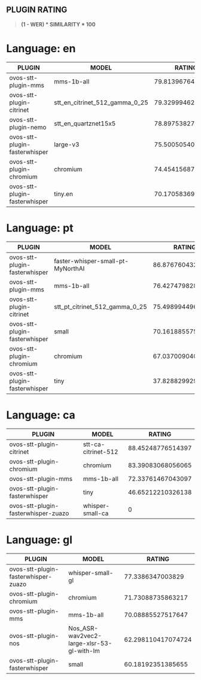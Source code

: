 ## PLUGIN RATING

> **(1 - WER) * SIMILARITY * 100**

# Language: en

| PLUGIN                        | MODEL                          | RATING            |
|-------------------------------|--------------------------------|-------------------|
| ovos-stt-plugin-mms           | mms-1b-all                     | 79.81396764709378 |
| ovos-stt-plugin-citrinet      | stt_en_citrinet_512_gamma_0_25 | 79.32999462895452 |
| ovos-stt-plugin-nemo          | stt_en_quartznet15x5           | 78.89753827811946 |
| ovos-stt-plugin-fasterwhisper | large-v3                       | 75.50050540329073 |
| ovos-stt-plugin-chromium      | chromium                       | 74.45415687248273 |
| ovos-stt-plugin-fasterwhisper | tiny.en                        | 70.17058369052025 |

# Language: pt

| PLUGIN                        | MODEL                             | RATING            |
|-------------------------------|-----------------------------------|-------------------|
| ovos-stt-plugin-fasterwhisper | faster-whisper-small-pt-MyNorthAI | 86.87676043257281 |
| ovos-stt-plugin-mms           | mms-1b-all                        | 76.42747982860458 |
| ovos-stt-plugin-citrinet      | stt_pt_citrinet_512_gamma_0_25    | 75.49899449622583 |
| ovos-stt-plugin-fasterwhisper | small                             | 70.16188557553065 |
| ovos-stt-plugin-chromium      | chromium                          | 67.03700904098923 |
| ovos-stt-plugin-fasterwhisper | tiny                              | 37.82882992996792 |

# Language: ca

| PLUGIN                              | MODEL               | RATING            |
|-------------------------------------|---------------------|-------------------|
| ovos-stt-plugin-citrinet            | stt-ca-citrinet-512 | 88.45248776514397 |
| ovos-stt-plugin-chromium            | chromium            | 83.39083068056065 |
| ovos-stt-plugin-mms                 | mms-1b-all          | 72.33761467043097 |
| ovos-stt-plugin-fasterwhisper       | tiny                | 46.65212210326138 |
| ovos-stt-plugin-fasterwhisper-zuazo | whisper-small-ca    | 0                 |

# Language: gl

| PLUGIN                              | MODEL                                     | RATING             |
|-------------------------------------|-------------------------------------------|--------------------|
| ovos-stt-plugin-fasterwhisper-zuazo | whisper-small-gl                          | 77.3386347003829   |
| ovos-stt-plugin-chromium            | chromium                                  | 71.73088735863217  |
| ovos-stt-plugin-mms                 | mms-1b-all                                | 70.08885527517647  |
| ovos-stt-plugin-nos                 | Nos_ASR-wav2vec2-large-xlsr-53-gl-with-lm | 62.298110417074724 |
| ovos-stt-plugin-fasterwhisper       | small                                     | 60.18192351385655  |
